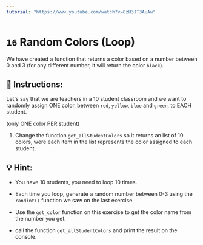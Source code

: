 ```yaml
---
tutorial: "https://www.youtube.com/watch?v=8zH3JT3AuAw"
---
```


# `16` Random Colors (Loop)

We have created a function that returns a color based on a number between 0 and 3 (for any different number, it will return the color `black`).

## 📝 Instructions:

Let's say that we are teachers in a 10 student classroom and we want to randomly assign ONE color, between `red`, `yellow`, `blue` and `green`, to EACH student.

(only ONE color PER student)

1. Change the function `get_allStudentColors` so it returns an list of 10 colors, were each item in the list represents the color assigned to each student.

## 💡 Hint:

- You have 10 students, you need to loop 10 times.

- Each time you loop, generate a random number between 0-3 using the `randint()` function we saw on the last exercise.

- Use the `get_color` function on this exercise to get the color name from the number you get.

- call the function `get_allStudentColors` and print the result on the console.

